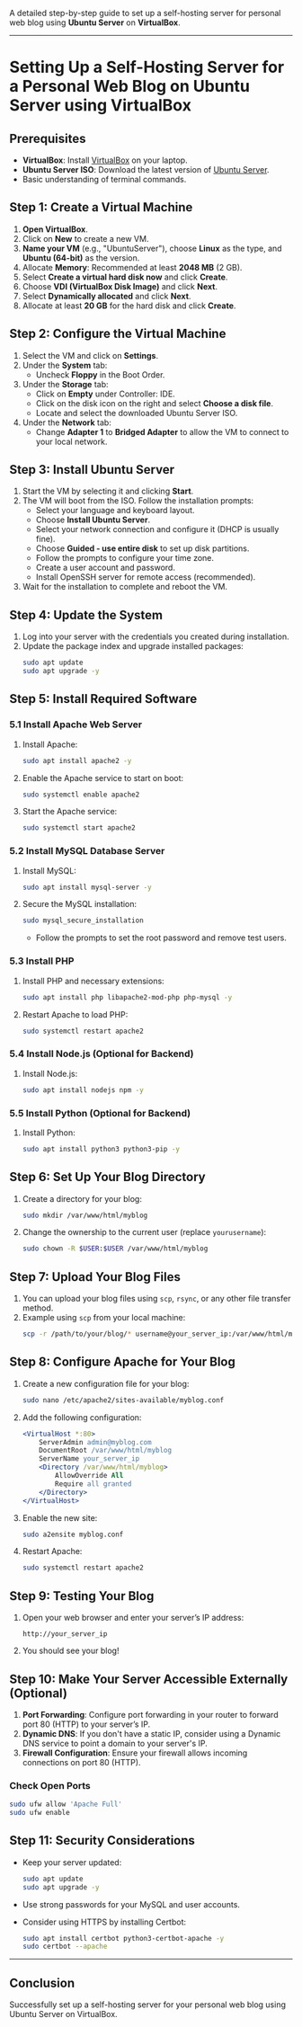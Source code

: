 A detailed step-by-step guide to set up a self-hosting server for personal web blog using **Ubuntu Server** on **VirtualBox**.

---

# Setting Up a Self-Hosting Server for a Personal Web Blog on Ubuntu Server using VirtualBox

## Prerequisites
- **VirtualBox**: Install [VirtualBox](https://www.virtualbox.org/) on your laptop.
- **Ubuntu Server ISO**: Download the latest version of [Ubuntu Server](https://ubuntu.com/download/server).
- Basic understanding of terminal commands.

## Step 1: Create a Virtual Machine

1. **Open VirtualBox**.
2. Click on **New** to create a new VM.
3. **Name your VM** (e.g., "UbuntuServer"), choose **Linux** as the type, and **Ubuntu (64-bit)** as the version.
4. Allocate **Memory**: Recommended at least **2048 MB** (2 GB).
5. Select **Create a virtual hard disk now** and click **Create**.
6. Choose **VDI (VirtualBox Disk Image)** and click **Next**.
7. Select **Dynamically allocated** and click **Next**.
8. Allocate at least **20 GB** for the hard disk and click **Create**.

## Step 2: Configure the Virtual Machine

1. Select the VM and click on **Settings**.
2. Under the **System** tab:
   - Uncheck **Floppy** in the Boot Order.
3. Under the **Storage** tab:
   - Click on **Empty** under Controller: IDE.
   - Click on the disk icon on the right and select **Choose a disk file**.
   - Locate and select the downloaded Ubuntu Server ISO.
4. Under the **Network** tab:
   - Change **Adapter 1** to **Bridged Adapter** to allow the VM to connect to your local network.

## Step 3: Install Ubuntu Server

1. Start the VM by selecting it and clicking **Start**.
2. The VM will boot from the ISO. Follow the installation prompts:
   - Select your language and keyboard layout.
   - Choose **Install Ubuntu Server**.
   - Select your network connection and configure it (DHCP is usually fine).
   - Choose **Guided - use entire disk** to set up disk partitions.
   - Follow the prompts to configure your time zone.
   - Create a user account and password.
   - Install OpenSSH server for remote access (recommended).
3. Wait for the installation to complete and reboot the VM.

## Step 4: Update the System

1. Log into your server with the credentials you created during installation.
2. Update the package index and upgrade installed packages:
   ```bash
   sudo apt update
   sudo apt upgrade -y
   ```

## Step 5: Install Required Software

### 5.1 Install Apache Web Server

1. Install Apache:
   ```bash
   sudo apt install apache2 -y
   ```
2. Enable the Apache service to start on boot:
   ```bash
   sudo systemctl enable apache2
   ```
3. Start the Apache service:
   ```bash
   sudo systemctl start apache2
   ```

### 5.2 Install MySQL Database Server

1. Install MySQL:
   ```bash
   sudo apt install mysql-server -y
   ```
2. Secure the MySQL installation:
   ```bash
   sudo mysql_secure_installation
   ```
   - Follow the prompts to set the root password and remove test users.

### 5.3 Install PHP

1. Install PHP and necessary extensions:
   ```bash
   sudo apt install php libapache2-mod-php php-mysql -y
   ```
2. Restart Apache to load PHP:
   ```bash
   sudo systemctl restart apache2
   ```

### 5.4 Install Node.js (Optional for Backend)

1. Install Node.js:
   ```bash
   sudo apt install nodejs npm -y
   ```

### 5.5 Install Python (Optional for Backend)

1. Install Python:
   ```bash
   sudo apt install python3 python3-pip -y
   ```

## Step 6: Set Up Your Blog Directory

1. Create a directory for your blog:
   ```bash
   sudo mkdir /var/www/html/myblog
   ```
2. Change the ownership to the current user (replace `yourusername`):
   ```bash
   sudo chown -R $USER:$USER /var/www/html/myblog
   ```

## Step 7: Upload Your Blog Files

1. You can upload your blog files using `scp`, `rsync`, or any other file transfer method.
2. Example using `scp` from your local machine:
   ```bash
   scp -r /path/to/your/blog/* username@your_server_ip:/var/www/html/myblog
   ```

## Step 8: Configure Apache for Your Blog

1. Create a new configuration file for your blog:
   ```bash
   sudo nano /etc/apache2/sites-available/myblog.conf
   ```
2. Add the following configuration:
   ```apache
   <VirtualHost *:80>
       ServerAdmin admin@myblog.com
       DocumentRoot /var/www/html/myblog
       ServerName your_server_ip
       <Directory /var/www/html/myblog>
           AllowOverride All
           Require all granted
       </Directory>
   </VirtualHost>
   ```
3. Enable the new site:
   ```bash
   sudo a2ensite myblog.conf
   ```
4. Restart Apache:
   ```bash
   sudo systemctl restart apache2
   ```

## Step 9: Testing Your Blog

1. Open your web browser and enter your server’s IP address:
   ```
   http://your_server_ip
   ```
2. You should see your blog!

## Step 10: Make Your Server Accessible Externally (Optional)

1. **Port Forwarding**: Configure port forwarding in your router to forward port 80 (HTTP) to your server’s IP.
2. **Dynamic DNS**: If you don't have a static IP, consider using a Dynamic DNS service to point a domain to your server's IP.
3. **Firewall Configuration**: Ensure your firewall allows incoming connections on port 80 (HTTP).

### Check Open Ports
```bash
sudo ufw allow 'Apache Full'
sudo ufw enable
```

## Step 11: Security Considerations

- Keep your server updated:
  ```bash
  sudo apt update
  sudo apt upgrade -y
  ```

- Use strong passwords for your MySQL and user accounts.
- Consider using HTTPS by installing Certbot:
  ```bash
  sudo apt install certbot python3-certbot-apache -y
  sudo certbot --apache
  ```

---

## Conclusion
Successfully set up a self-hosting server for your personal web blog using Ubuntu Server on VirtualBox.
